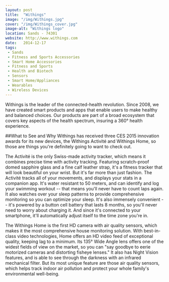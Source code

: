 ```yaml
---
layout: post
title:  "Withings"
image: "/img/Withings.jpg"
cover: "/img/Withings_cover.jpg"
image-alt: "Withings logo"
location: Sands - 74301
website: http://www.withings.com
date:   2014-12-17
tags:
 - Sands
 - Fitness and Sports Accessories
 - Smart Home Accessories
 - Fitness and Sports
 - Health and Biotech
 - Sensors
 - Smart Home/Appliances
 - Wearables
 - Wireless Devices
---
```


Withings is the leader of the connected-health revolution. Since 2008, we have created smart products and apps that enable users to make healthy and balanced choices. Our products are part of a broad ecosystem that covers key aspects of the health spectrum, insuring a 360° health experience.

##What to See and Why
Withings has received three CES 2015 innovation awards for its new devices, the Withings Activité and Withings Home, so those are things you're definitely going to want to check out. 

The Activité is the only Swiss-made activity tracker, which means it combines precise time with activity tracking. Featuring scratch-proof domed sapphire glass and a fine calf leather strap, it's a fitness tracker that will look beautiful on your wrist. But it's far more than just fashion. The Activité tracks all of your movements, and displays your stats in a companion app. It's water resistant to 50 meters, and can identify and log your swimming workout -- that means you'll never have to count laps again. It also watches over your sleep patterns to provide comprehensive monitoring so you can optimize your sleep. It's also immensely convenient -- it's powered by a button cell battery that lasts 8 months, so you'll never need to worry about charging it. And since it's connected to your smartphone, it'll automatically adjust itself to the time zone you're in.

The Withings Home is the first HD camera with air quality sensors, which makes it the most comprehensive house monitoring solution. With best-in-class video technologies, Home offers an HD video feed of exceptional quality, keeping lag to a minimum. Its 135° Wide Angle lens offers one of the widest fields of view on the market, so you can "say goodbye to eerie motorized cameras and distorting fisheye lenses." It also has Night Vision features, and is able to see through the darkness with an infrared mechanical filter. But its most unique feature are those air quality sensors, which helps track indoor air pollution and protect your whole family's environmental well-being. 